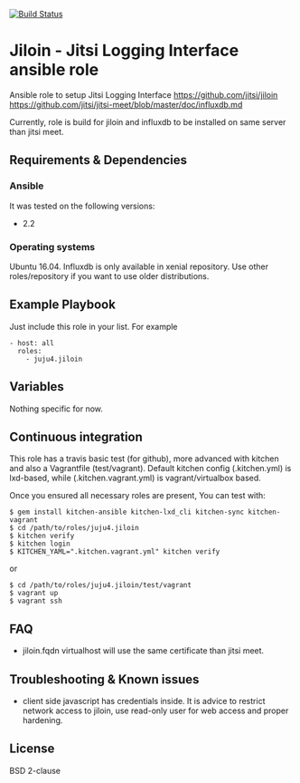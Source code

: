 [![Build Status](https://travis-ci.org/juju4/ansible-jiloin.svg?branch=master)](https://travis-ci.org/juju4/ansible-jiloin)
# Jiloin - Jitsi Logging Interface ansible role

Ansible role to setup Jitsi Logging Interface
https://github.com/jitsi/jiloin
https://github.com/jitsi/jitsi-meet/blob/master/doc/influxdb.md

Currently, role is build for jiloin and influxdb to be installed on same server than jitsi meet.

## Requirements & Dependencies

### Ansible
It was tested on the following versions:
 * 2.2

### Operating systems

Ubuntu 16.04.
Influxdb is only available in xenial repository. Use other roles/repository if you want to use older distributions.

## Example Playbook

Just include this role in your list.
For example

```
- host: all
  roles:
    - juju4.jiloin
```

## Variables

Nothing specific for now.

## Continuous integration

This role has a travis basic test (for github), more advanced with kitchen and also a Vagrantfile (test/vagrant).
Default kitchen config (.kitchen.yml) is lxd-based, while (.kitchen.vagrant.yml) is vagrant/virtualbox based.

Once you ensured all necessary roles are present, You can test with:
```
$ gem install kitchen-ansible kitchen-lxd_cli kitchen-sync kitchen-vagrant
$ cd /path/to/roles/juju4.jiloin
$ kitchen verify
$ kitchen login
$ KITCHEN_YAML=".kitchen.vagrant.yml" kitchen verify
```
or
```
$ cd /path/to/roles/juju4.jiloin/test/vagrant
$ vagrant up
$ vagrant ssh
```

## FAQ

* jiloin.fqdn virtualhost will use the same certificate than jitsi meet.

## Troubleshooting & Known issues

* client side javascript has credentials inside. It is advice to restrict network access to jiloin, use read-only user for web access and proper hardening.

## License

BSD 2-clause

